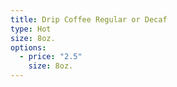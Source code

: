 ```yaml
---
title: Drip Coffee Regular or Decaf
type: Hot
size: 8oz.
options:
  - price: "2.5"
    size: 8oz.
---
```

